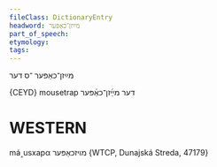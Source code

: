 ```yaml
---
fileClass: DictionaryEntry
headword: מײַזן־כאַפּער
part_of_speech: 
etymology: 
tags: 
---
```

מײַזן־כאַפּער
־ס
דער

{CEYD}
mousetrap דער מײַ֜זן־כאַ֜פּער

WESTERN
========

má˰usxapα מויזכאַפּער {WTCP, Dunajská Streda, 47179}
